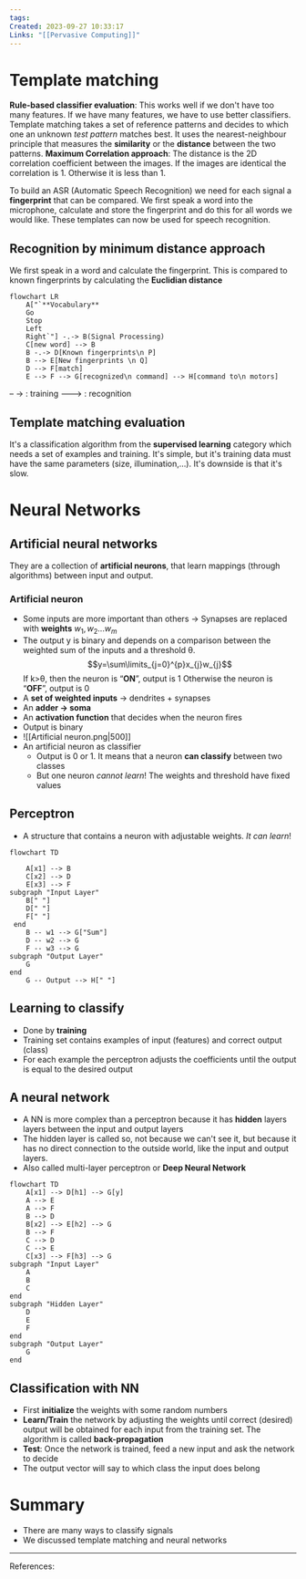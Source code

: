 ```yaml
---
tags: 
Created: 2023-09-27 10:33:17
Links: "[[Pervasive Computing]]"
---
```

# Template matching
**Rule-based classifier evaluation**: This works well if we don't have too many features. If we have many features, we have to use better classifiers.
Template matching takes a set of reference patterns and decides to which one an unknown *test pattern* matches best. It uses the nearest-neighbour principle that measures the **similarity** or the **distance** between the two patterns.
**Maximum Correlation approach**: The distance is the 2D correlation coefficient between the images. If the images are identical the correlation is 1. Otherwise it is less than 1.

To build an ASR (Automatic Speech Recognition) we need for each signal a **fingerprint** that can be compared. We first speak a word into the microphone, calculate and store the fingerprint and do this for all words we would like. These templates can now be used for speech recognition.
## Recognition by minimum distance approach
We first speak in a word and calculate the fingerprint. This is compared to known fingerprints by calculating the **Euclidian distance**
```mermaid
flowchart LR
	A["`**Vocabulary** 
	Go
	Stop
	Left
	Right`"] -.-> B(Signal Processing)
	C[new word] --> B
	B -.-> D[Known fingerprints\n P]
	B --> E[New fingerprints \n Q]
	D --> F[match]
	E --> F --> G[recognized\n command] --> H[command to\n motors]
```
– -> : training
---> : recognition
## Template matching evaluation
It's a classification algorithm from the **supervised learning** category which needs a set of examples and training. It's simple, but it's training data must have the same parameters (size, illumination,...). It's downside is that it's slow.
# Neural Networks
## Artificial neural networks
They are a collection of **artificial neurons**, that learn mappings (through algorithms) between input and output. 
### Artificial neuron
- Some inputs are more important than others -> Synapses are replaced with **weights** $w_1,w_2...w_m$
- The output y is binary and depends on a comparison between the weighted sum of the inputs and a threshold θ. $$y=\sum\limits_{j=0}^{p}x_{j}w_{j}$$
  If k>θ, then the neuron is “**ON**”, output is 1 Otherwise the neuron is “**OFF**”, output is 0
- A **set of weighted inputs** -> dendrites + synapses
- An **adder -> soma**
- An **activation function** that decides when the neuron fires 
- Output is binary
- ![[Artificial neuron.png|500]]
- An artificial neuron as classifier
	- Output is 0 or 1. It means that a neuron **can classify** between two classes
	- But one neuron *cannot learn*! The weights and threshold have fixed values
 ## Perceptron
 - A structure that contains a neuron with adjustable weights. *It can learn*!
```mermaid
flowchart TD

	A[x1] --> B
	C[x2] --> D
	E[x3] --> F
subgraph "Input Layer"
	B[" "]
	D[" "]
	F[" "]
 end
	B -- w1 --> G["Sum"]
	D -- w2 --> G
 	F -- w3 --> G
subgraph "Output Layer"
	G
end
	G -- Output --> H[" "]
```
## Learning to classify
- Done by **training**
- Training set contains examples of input (features) and correct output (class)
- For each example the perceptron adjusts the coefficients until the output is equal to the desired output
## A neural network
- A NN is more complex than a perceptron because it has **hidden** layers layers between the input and output layers
- The hidden layer is called so, not because we can't see it, but because it has no direct connection to the outside world, like the input and output layers.
- Also called multi-layer perceptron or **Deep Neural Network**
```mermaid
flowchart TD
	A[x1] --> D[h1] --> G[y]
	A --> E
	A --> F
	B --> D
	B[x2] --> E[h2] --> G
	B --> F
	C --> D
	C --> E
	C[x3] --> F[h3] --> G
subgraph "Input Layer"
	A
	B
	C
end
subgraph "Hidden Layer"
	D
	E
	F
end
subgraph "Output Layer"
	G
end
```
## Classification with NN
- First **initialize** the weights with some random numbers
- **Learn/Train** the network by adjusting the weights until correct (desired) output will be obtained for each input from the training set. The algorithm is called **back-propagation**
- **Test**: Once the network is trained, feed a new input and ask the network to decide
- The output vector will say to which class the input does belong
# Summary
- There are many ways to classify signals
- We discussed template matching and neural networks

---
References:
